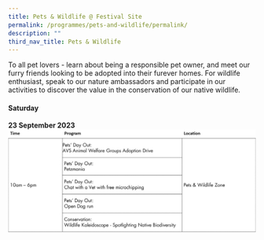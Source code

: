 ```yaml
---
title: Pets & Wildlife @ Festival Site
permalink: /programmes/pets-and-wildlife/permalink/
description: ""
third_nav_title: Pets & Wildlife
---
```

To all pet lovers - learn about being a responsible pet owner, and meet our furry friends looking to be adopted into their furever homes. For wildlife enthusiast, speak to our nature ambassadors and participate in our activities to discover the value in the conservation of our native wildlife.



#### Saturday <br>
**23 September 2023**
![](/images/sched%201%20-%20pets%20&amp;%20wildlife.jpg)